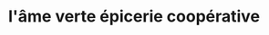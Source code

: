 ---
title: "l'âme verte épicerie coopérative"
url: /le-locle/lame-verte-epicerie-cooperative/
shop: Lebensmittel
---